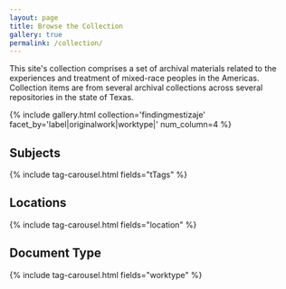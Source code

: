 ```yaml
---
layout: page
title: Browse the Collection
gallery: true
permalink: /collection/
---
```

This site's collection comprises a set of archival materials related to the experiences and treatment of mixed-race peoples in the Americas. Collection items are from several archival collections across several repositories in the state of Texas.

{% include gallery.html collection='findingmestizaje' facet_by='label|originalwork|worktype|' num_column=4 %}

## Subjects
{% include tag-carousel.html fields="tTags" %}

## Locations
{% include tag-carousel.html fields="location" %}

## Document Type
{% include tag-carousel.html fields="worktype" %}
